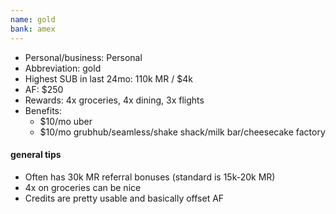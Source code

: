 ```yaml
---
name: gold
bank: amex
---
```

* Personal/business: Personal
* Abbreviation: gold
* Highest SUB in last 24mo: 110k MR / $4k
* AF: $250
* Rewards: 4x groceries, 4x dining, 3x flights
* Benefits:
    * $10/mo uber
    * $10/mo grubhub/seamless/shake shack/milk bar/cheesecake factory

#### general tips
* Often has 30k MR referral bonuses (standard is 15k-20k MR)
* 4x on groceries can be nice
* Credits are pretty usable and basically offset AF